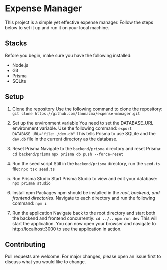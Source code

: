 # Expense Manager

This project is a simple yet effective expense manager. Follow the steps below to set it up and run it on your local machine.

## Stacks

Before you begin, make sure you have the following installed:

- Node.js
- Git
- Prisma
- SQLite

## Setup
1. Clone the repository
Use the following command to clone the repository:
`git clone https://github.com/tannazma/expense-manager.git`

3. Set up the environment variable
You need to set the DATABASE_URL environment variable. Use the following command:
`export DATABASE_URL="file:./dev.db"`
This tells Prisma to use SQLite and the `dev.db` file in the current directory as the database.

3. Reset Prisma
Navigate to the `backend/prisma` directory and reset Prisma:
`cd backend/prisma`
`npx prisma db push --force-reset`

4. Run the seed script
Still in the `backend/prisma` directory, run the `seed.ts` file:
 `npx tsx seed.ts`

5. Run Prisma Studio
Start Prisma Studio to view and edit your database:
`npx prisma studio`
 
6. Install npm Packages
npm should be installed in the *root, backend, and frontend directories*. Navigate to each directory and run the following command:
 `npm i` 
 
8. Run the application
Navigate back to the root directory and start both the backend and frontend concurrently:
`cd ../..`
`npm run dev`
This will start the application. You can now open your browser and navigate to http://localhost:3000 to see the application in action.

## Contributing

Pull requests are welcome. For major changes, please open an issue first to discuss what you would like to change.

